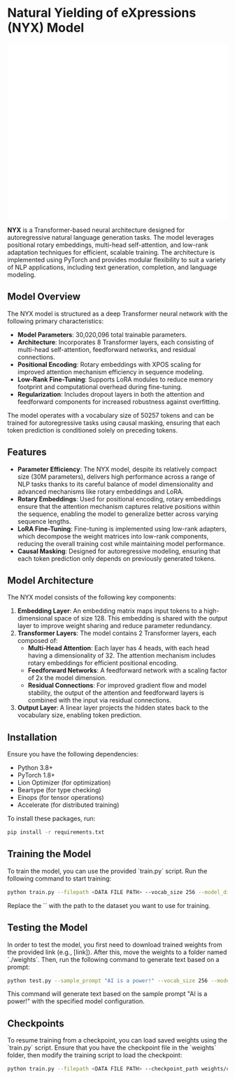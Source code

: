 # Natural Yielding of eXpressions (NYX) Model

<img src="assets/logo.png" alt="Sample Image" width="800" height = "400"/>



**NYX** is a Transformer-based neural architecture designed for autoregressive natural language generation tasks. The model leverages positional rotary embeddings, multi-head self-attention, and low-rank adaptation techniques for efficient, scalable training. The architecture is implemented using PyTorch and provides modular flexibility to suit a variety of NLP applications, including text generation, completion, and language modeling.




## Model Overview

The NYX model is structured as a deep Transformer neural network with the following primary characteristics:

- **Model Parameters**: 30,020,096 total trainable parameters.
- **Architecture**: Incorporates 8 Transformer layers, each consisting of multi-head self-attention, feedforward networks, and residual connections.
- **Positional Encoding**: Rotary embeddings with XPOS scaling for improved attention mechanism efficiency in sequence modeling.
- **Low-Rank Fine-Tuning**: Supports LoRA modules to reduce memory footprint and computational overhead during fine-tuning.
- **Regularization**: Includes dropout layers in both the attention and feedforward components for increased robustness against overfitting.

The model operates with a vocabulary size of 50257 tokens and can be trained for autoregressive tasks using causal masking, ensuring that each token prediction is conditioned solely on preceding tokens.

## Features

- **Parameter Efficiency**: The NYX model, despite its relatively compact size (30M parameters), delivers high performance across a range of NLP tasks thanks to its careful balance of model dimensionality and advanced mechanisms like rotary embeddings and LoRA.
- **Rotary Embeddings**: Used for positional encoding, rotary embeddings ensure that the attention mechanism captures relative positions within the sequence, enabling the model to generalize better across varying sequence lengths.
- **LoRA Fine-Tuning**: Fine-tuning is implemented using low-rank adapters, which decompose the weight matrices into low-rank components, reducing the overall training cost while maintaining model performance.
- **Causal Masking**: Designed for autoregressive modeling, ensuring that each token prediction only depends on previously generated tokens.

## Model Architecture

The NYX model consists of the following key components:

1. **Embedding Layer**: An embedding matrix maps input tokens to a high-dimensional space of size 128. This embedding is shared with the output layer to improve weight sharing and reduce parameter redundancy.
2. **Transformer Layers**: The model contains 2 Transformer layers, each composed of:
    - **Multi-Head Attention**: Each layer has 4 heads, with each head having a dimensionality of 32. The attention mechanism includes rotary embeddings for efficient positional encoding.
    - **Feedforward Networks**: A feedforward network with a scaling factor of 2x the model dimension.
    - **Residual Connections**: For improved gradient flow and model stability, the output of the attention and feedforward layers is combined with the input via residual connections.
3. **Output Layer**: A linear layer projects the hidden states back to the vocabulary size, enabling token prediction.

## Installation

Ensure you have the following dependencies:

- Python 3.8+
- PyTorch 1.8+
- Lion Optimizer (for optimization)
- Beartype (for type checking)
- Einops (for tensor operations)
- Accelerate (for distributed training)

To install these packages, run:

```bash
pip install -r requirements.txt
```

## Training the Model

To train the model, you can use the provided \`train.py\` script. Run the following command to start training:

```bash
python train.py --filepath <DATA FILE PATH> --vocab_size 256 --model_dim 512 --layer_depth 8 --num_attention_heads 8 --num_batches 100000 --batch_size 4 --gradient_accumulate_every 4 --learning_rate 1e-4 --validate_every 100 --prime_length 128 --generate_every 500 --generate_length 512 --seq_len 1024
```

Replace the \`<DATA FILE PATH>\` with the path to the dataset you want to use for training.

## Testing the Model

In order to test the model, you first need to download trained weights from the provided link (e.g., [link]). After this, move the weights to a folder named \`./weights\`. Then, run the following command to generate text based on a prompt:

```bash
python test.py --sample_prompt "AI is a power!" --vocab_size 256 --model_dim 512 --layer_depth 8 --num_attention_heads 8 --generate_length 512
```

This command will generate text based on the sample prompt "AI is a power!" with the specified model configuration.

## Checkpoints

To resume training from a checkpoint, you can load saved weights using the \`train.py\` script. Ensure that you have the checkpoint file in the \`weights\` folder, then modify the training script to load the checkpoint:

```bash
python train.py --filepath <DATA FILE PATH> --checkpoint_path weights/checkpoint_15000.pth
```





